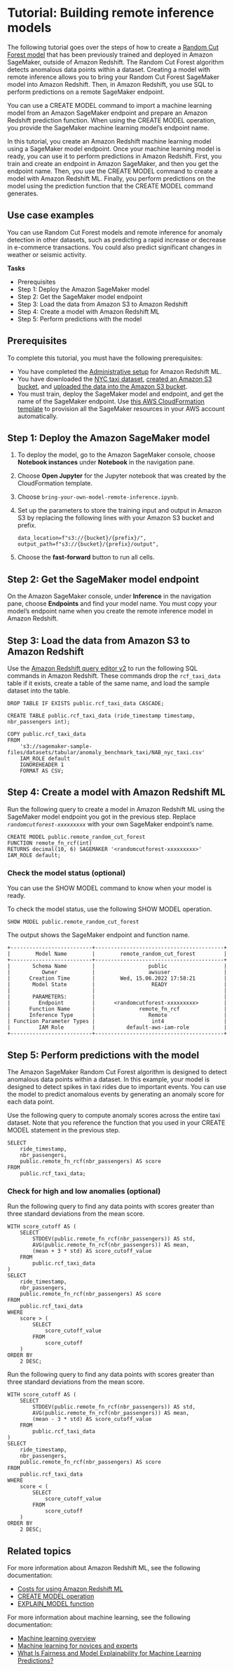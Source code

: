 # Tutorial: Building remote inference models<a name="tutorial_remote_inference"></a>

The following tutorial goes over the steps of how to create a [Random Cut Forest model](https://docs.aws.amazon.com/sagemaker/latest/dg/randomcutforest.html) that has been previously trained and deployed in Amazon SageMaker, outside of Amazon Redshift\. The Random Cut Forest algorithm detects anomalous data points within a dataset\. Creating a model with remote inference allows you to bring your Random Cut Forest SageMaker model into Amazon Redshift\. Then, in Amazon Redshift, you use SQL to perform predictions on a remote SageMaker endpoint\.

You can use a CREATE MODEL command to import a machine learning model from an Amazon SageMaker endpoint and prepare an Amazon Redshift prediction function\. When using the CREATE MODEL operation, you provide the SageMaker machine learning model’s endpoint name\.

In this tutorial, you create an Amazon Redshift machine learning model using a SageMaker model endpoint\. Once your machine learning model is ready, you can use it to perform predictions in Amazon Redshift\. First, you train and create an endpoint in Amazon SageMaker, and then you get the endpoint name\. Then, you use the CREATE MODEL command to create a model with Amazon Redshift ML\. Finally, you perform predictions on the model using the prediction function that the CREATE MODEL command generates\.

## Use case examples<a name="tutorial_remote_inference_tasks"></a>

You can use Random Cut Forest models and remote inference for anomaly detection in other datasets, such as predicting a rapid increase or decrease in e\-commerce transactions\. You could also predict significant changes in weather or seismic activity\.

**Tasks**
+ Prerequisites
+ Step 1: Deploy the Amazon SageMaker model
+ Step 2: Get the SageMaker model endpoint
+ Step 3: Load the data from Amazon S3 to Amazon Redshift
+ Step 4: Create a model with Amazon Redshift ML
+ Step 5: Perform predictions with the model

## Prerequisites<a name="tutorial_remote_inference_prereqs"></a>

To complete this tutorial, you must have the following prerequisites:
+ You have completed the [Administrative setup](https://docs.aws.amazon.com/redshift/latest/dg/admin-setup.html) for Amazon Redshift ML\.
+ You have downloaded the [NYC taxi dataset](https://s3.amazonaws.com/sagemaker-sample-files/datasets/tabular/anomaly_benchmark_taxi/NAB_nyc_taxi.csv), [created an Amazon S3 bucket](https://docs.aws.amazon.com/AmazonS3/latest/userguide/create-bucket-overview.html), and [uploaded the data into the Amazon S3 bucket](https://docs.aws.amazon.com/AmazonS3/latest/userguide/upload-objects.html)\.
+ You must train, deploy the SageMaker model and endpoint, and get the name of the SageMaker endpoint\. Use [this AWS CloudFormation template](https://console.aws.amazon.com/cloudformation/home?region=us-east-1#/stacks/create/template?stackName=RedshiftBYOM&templateURL=https://redshift-ml-multiclass.s3.amazonaws.com/redshift-byom-blog.yaml) to provision all the SageMaker resources in your AWS account automatically\.

## Step 1: Deploy the Amazon SageMaker model<a name="tutorial_remote_inference_step_deploy"></a>

1. To deploy the model, go to the Amazon SageMaker console, choose **Notebook instances** under **Notebook** in the navigation pane\.

1.  Choose **Open Jupyter** for the Jupyter notebook that was created by the CloudFormation template\.

1. Choose `bring-your-own-model-remote-inference.ipynb`\.

1. Set up the parameters to store the training input and output in Amazon S3 by replacing the following lines with your Amazon S3 bucket and prefix\.

   ```
   data_location=f"s3://{bucket}/{prefix}/",
   output_path=f"s3://{bucket}/{prefix}/output",
   ```

1. Choose the **fast\-forward** button to run all cells\.

## Step 2: Get the SageMaker model endpoint<a name="tutorial_remote_inference_step_endpoint"></a>

On the Amazon SageMaker console, under **Inference** in the navigation pane, choose **Endpoints** and find your model name\. You must copy your model’s endpoint name when you create the remote inference model in Amazon Redshift\.

## Step 3: Load the data from Amazon S3 to Amazon Redshift<a name="tutorial_remote_inference_step_load"></a>

Use the [ Amazon Redshift query editor v2](https://docs.aws.amazon.com/redshift/latest/mgmt/query-editor-v2-using.html) to run the following SQL commands in Amazon Redshift\. These commands drop the `rcf_taxi_data` table if it exists, create a table of the same name, and load the sample dataset into the table\.

```
DROP TABLE IF EXISTS public.rcf_taxi_data CASCADE;

CREATE TABLE public.rcf_taxi_data (ride_timestamp timestamp, nbr_passengers int);

COPY public.rcf_taxi_data
FROM
    's3://sagemaker-sample-files/datasets/tabular/anomaly_benchmark_taxi/NAB_nyc_taxi.csv'
    IAM_ROLE default
    IGNOREHEADER 1
    FORMAT AS CSV;
```

## Step 4: Create a model with Amazon Redshift ML<a name="tutorial_remote_inference_step_create_model"></a>

Run the following query to create a model in Amazon Redshift ML using the SageMaker model endpoint you got in the previous step\. Replace *`randomcutforest-xxxxxxxxx`* with your own SageMaker endpoint’s name\.

```
CREATE MODEL public.remote_random_cut_forest
FUNCTION remote_fn_rcf(int)
RETURNS decimal(10, 6) SAGEMAKER '<randomcutforest-xxxxxxxxx>' IAM_ROLE default;
```

### Check the model status \(optional\)<a name="tutorial_remote_inference_check_status"></a>

You can use the SHOW MODEL command to know when your model is ready\.

To check the model status, use the following SHOW MODEL operation\.

```
SHOW MODEL public.remote_random_cut_forest
```

The output shows the SageMaker endpoint and function name\.

```
+--------------------------+-----------------------------------------+
|        Model Name        |        remote_random_cut_forest         |
+--------------------------+-----------------------------------------+
|       Schema Name        |                 public                  |
|          Owner           |                 awsuser                 |
|      Creation Time       |        Wed, 15.06.2022 17:58:21         |
|       Model State        |                  READY                  |
|                          |                                         |
|       PARAMETERS:        |                                         |
|         Endpoint         |      <randomcutforest-xxxxxxxxx>        |
|      Function Name       |              remote_fn_rcf              |
|      Inference Type      |                 Remote                  |
| Function Parameter Types |                  int4                   |
|         IAM Role         |          default-aws-iam-role           |
+--------------------------+-----------------------------------------+
```

## Step 5: Perform predictions with the model<a name="tutorial_remote_inference_step_perform_predictions"></a>

The Amazon SageMaker Random Cut Forest algorithm is designed to detect anomalous data points within a dataset\. In this example, your model is designed to detect spikes in taxi rides due to important events\. You can use the model to predict anomalous events by generating an anomaly score for each data point\.

Use the following query to compute anomaly scores across the entire taxi dataset\. Note that you reference the function that you used in your CREATE MODEL statement in the previous step\.

```
SELECT
    ride_timestamp,
    nbr_passengers,
    public.remote_fn_rcf(nbr_passengers) AS score
FROM
    public.rcf_taxi_data;
```

### Check for high and low anomalies \(optional\)<a name="tutorial_remote_inference_anomalies"></a>

Run the following query to find any data points with scores greater than three standard deviations from the mean score\.

```
WITH score_cutoff AS (
    SELECT
        STDDEV(public.remote_fn_rcf(nbr_passengers)) AS std,
        AVG(public.remote_fn_rcf(nbr_passengers)) AS mean,
        (mean + 3 * std) AS score_cutoff_value
    FROM
        public.rcf_taxi_data
)
SELECT
    ride_timestamp,
    nbr_passengers,
    public.remote_fn_rcf(nbr_passengers) AS score
FROM
    public.rcf_taxi_data
WHERE
    score > (
        SELECT
            score_cutoff_value
        FROM
            score_cutoff
    )
ORDER BY
    2 DESC;
```

Run the following query to find any data points with scores greater than three standard deviations from the mean score\.

```
WITH score_cutoff AS (
    SELECT
        STDDEV(public.remote_fn_rcf(nbr_passengers)) AS std,
        AVG(public.remote_fn_rcf(nbr_passengers)) AS mean,
        (mean - 3 * std) AS score_cutoff_value
    FROM
        public.rcf_taxi_data
)
SELECT
    ride_timestamp,
    nbr_passengers,
    public.remote_fn_rcf(nbr_passengers) AS score
FROM
    public.rcf_taxi_data
WHERE
    score < (
        SELECT
            score_cutoff_value
        FROM
            score_cutoff
    )
ORDER BY
    2 DESC;
```

## Related topics<a name="tutorial_remote_inference_related_topics"></a>

For more information about Amazon Redshift ML, see the following documentation:
+ [Costs for using Amazon Redshift ML](https://docs.aws.amazon.com/redshift/latest/dg/cost.html)
+ [CREATE MODEL operation](https://docs.aws.amazon.com/redshift/latest/dg/r_CREATE_MODEL.html)
+ [EXPLAIN\_MODEL function](https://docs.aws.amazon.com/redshift/latest/dg/r_explain_model_function.html)

For more information about machine learning, see the following documentation:
+ [Machine learning overview](https://docs.aws.amazon.com/redshift/latest/dg/machine_learning_overview.html)
+ [Machine learning for novices and experts](https://docs.aws.amazon.com/redshift/latest/dg/novice_expert.html)
+ [What Is Fairness and Model Explainability for Machine Learning Predictions?](https://docs.aws.amazon.com/sagemaker/latest/dg/clarify-fairness-and-explainability.html)